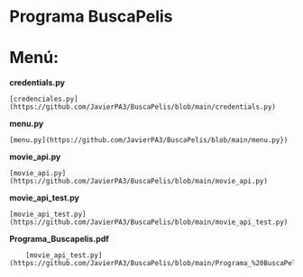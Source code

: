 # Programa BuscaPelis

# Menú:

**credentials.py**

    [credenciales.py](https://github.com/JavierPA3/BuscaPelis/blob/main/credentials.py)

**menu.py**

    [menu.py](https://github.com/JavierPA3/BuscaPelis/blob/main/menu.py})


**movie_api.py**

    [movie_api.py](https://github.com/JavierPA3/BuscaPelis/blob/main/movie_api.py)


**movie_api_test.py**

    [movie_api_test.py](https://github.com/JavierPA3/BuscaPelis/blob/main/movie_api_test.py)

**Programa_Buscapelis.pdf**

        [movie_api_test.py](https://github.com/JavierPA3/BuscaPelis/blob/main/Programa_%20BuscaPelis%20(1).pdf)
